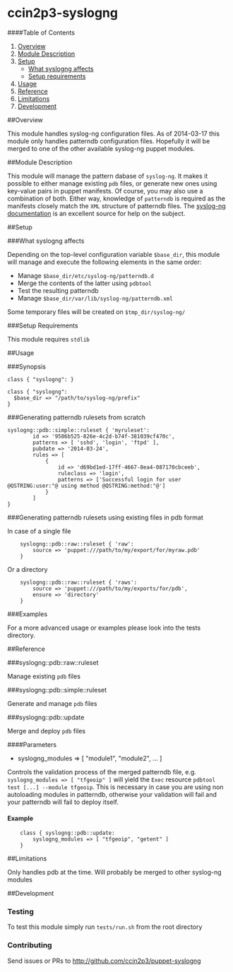 # ccin2p3-syslogng

####Table of Contents

1. [Overview](#overview)
2. [Module Description](#module-description)
3. [Setup](#setup)
    * [What syslogng affects](#what-[modulename]-affects)
    * [Setup requirements](#setup-requirements)
4. [Usage](#usage)
5. [Reference](#reference)
5. [Limitations](#limitations)
6. [Development](#development)

##Overview

This module handles syslog-ng configuration files.
As of 2014-03-17 this module only handles patterndb configuration files.
Hopefully it will be merged to one of the other available syslog-ng puppet modules.

##Module Description

This module will manage the pattern dabase of `syslog-ng`.
It makes it possible to either manage existing `pdb` files, or generate new ones using key-value pairs in puppet manifests.
Of course, you may also use a combination of both.
Either way, knowledge of `patterndb` is required as the manifests closely match the `XML` structure of patterndb files.
The [syslog-ng documentation](http://www.balabit.com/sites/default/files/documents/syslog-ng-ose-3.5-guides/en/syslog-ng-ose-v3.5-guide-admin/html-single/index.html#chapter-patterndb) is an excellent source for help on the subject.

##Setup

###What syslogng affects

Depending on the top-level configuration variable `$base_dir`, this module will manage and execute the following elements in the same order:

* Manage `$base_dir/etc/syslog-ng/patterndb.d`
* Merge the contents of the latter using `pdbtool`
* Test the resulting patterndb
* Manage `$base_dir/var/lib/syslog-ng/patterndb.xml`

Some temporary files will be created on `$tmp_dir/syslog-ng/`

###Setup Requirements

This module requires `stdlib`

##Usage

###Synopsis

    class { "syslogng": }

    class { "syslogng":
      $base_dir => "/path/to/syslog-ng/prefix"
    }

###Generating patterndb rulesets from scratch

    syslogng::pdb::simple::ruleset { 'myruleset':
			id => '9586b525-826e-4c2d-b74f-381039cf470c',
			patterns => [ 'sshd', 'login', 'ftpd' ],
			pubdate => '2014-03-24',
			rules => [
				{
					id => 'd69bd1ed-17ff-4667-8ea4-087170cbceeb',
					ruleclass => 'login',
					patterns => ['Successful login for user @QSTRING:user:"@ using method @QSTRING:method:"@']
				}
			]
    }

###Generating patterndb rulesets using existing files in pdb format

In case of a single file
    
		syslogng::pdb::raw::ruleset { 'raw':
			source => 'puppet:///path/to/my/export/for/myraw.pdb'
		}

Or a directory

		syslogng::pdb::raw::ruleset { 'raws':
			source => 'puppet:///path/to/my/exports/for/pdb',
			ensure => 'directory'
		}

###Examples

For a more advanced usage or examples please look into the tests directory.

##Reference

###syslogng::pdb::raw::ruleset

Manage existing `pdb` files

###syslogng::pdb::simple::ruleset

Generate and manage `pdb` files

###syslogng::pdb::update

Merge and deploy `pdb` files

####Parameters

* syslogng_modules => [ "module1", "module2", ... ]

Controls the validation process of the merged patterndb file, e.g. `syslogng_modules => [ "tfgeoip" ]` will yield the `Exec` resource `pdbtool test [...] --module tfgeoip`.
This is necessary in case you are using non autoloading modules in patterndb, otherwise your validation will fail and your patterndb will fail to deploy itself.

#### Example

		class { syslogng::pdb::update:
			syslogng_modules => [ "tfgeoip", "getent" ]
		}

##Limitations

Only handles pdb at the time.
Will probably be merged to other syslog-ng modules
 
##Development
 
### Testing

To test this module simply run `tests/run.sh` from the root directory

### Contributing

Send issues or PRs to http://github.com/ccin2p3/puppet-syslogng

